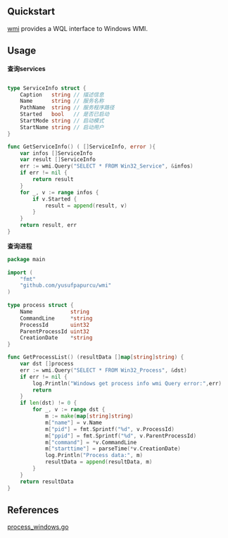 > 

## Quickstart
[wmi](https://github.com/yusufpapurcu/wmi) provides a WQL interface to Windows WMI.


## Usage

**查询services**


```go

type ServiceInfo struct {
    Caption   string // 描述信息
    Name      string // 服务名称
    PathName  string // 服务程序路径
    Started   bool   // 是否已启动
    StartMode string // 启动模式
    StartName string // 启动用户
}

func GetServiceInfo() ( []ServiceInfo, error ){
    var infos []ServiceInfo
    var result []ServiceInfo
    err := wmi.Query("SELECT * FROM Win32_Service", &infos)
    if err != nil {
        return result
    }
    for _, v := range infos {
        if v.Started {
            result = append(result, v)
        }
    }
    return result, err
}

```
**查询进程**
```go
package main  
  
import (  
    "fmt"  
    "github.com/yusufpapurcu/wmi"  
)  
  
type process struct {
    Name            string
    CommandLine     *string
    ProcessId       uint32
    ParentProcessId uint32
    CreationDate    *string
}

func GetProcessList() (resultData []map[string]string) {
    var dst []process
    err := wmi.Query("SELECT * FROM Win32_Process", &dst)
    if err != nil {
        log.Println("Windows get process info wmi Query error:",err)
        return
    }
    if len(dst) != 0 {
        for _, v := range dst {
            m := make(map[string]string)
            m["name"] = v.Name
            m["pid"] = fmt.Sprintf("%d", v.ProcessId)
            m["ppid"] = fmt.Sprintf("%d", v.ParentProcessId)
            m["command"] = *v.CommandLine
            m["starttime"] = parseTime(*v.CreationDate)
            log.Println("Process data:", m)
            resultData = append(resultData, m)
        }
    }
    return resultData
}

```

## References


[process_windows.go](https://github.com/ysrc/yulong-hids-archived/blob/master/agent/collect/process_windows.go)